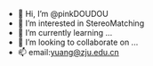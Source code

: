 - 👋 Hi, I’m @pinkDOUDOU
- 👀 I’m interested in StereoMatching
- 🌱 I’m currently learning ...
- 💞️ I’m looking to collaborate on ...
- 📫 email:yuang@zju.edu.cn

<!---
pinkDOUDOU/pinkDOUDOU is a ✨ special ✨ repository because its `README.md` (this file) appears on your GitHub profile.
You can click the Preview link to take a look at your changes.
--->
